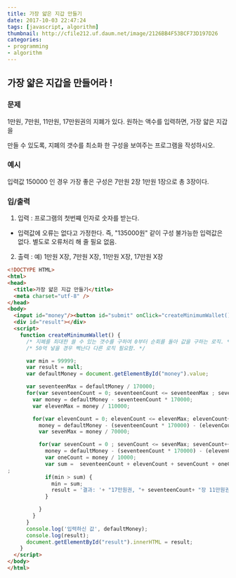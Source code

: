```yaml
---
title: 가장 얇은 지갑 만들기
date: 2017-10-03 22:47:24
tags: [javascript, algorithm]
thumbnail: http://cfile212.uf.daum.net/image/2126BB4F53BCF73D197D26
categories:
- programming
- algorithm
---
```



## 가장 얇은 지갑을 만들어라 !

### 문제
1만원, 7만원, 11만원, 17만원권의 지폐가 있다. 원하는 액수를 입력하면, 가장 얇은 지갑을

만들 수 있도록, 지폐의 갯수를 최소화 한 구성을 보여주는 프로그램을 작성하시오.

### 예시
입력값 150000 인 경우 가장 좋은 구성은 7만원 2장 1만원 1장으로 총 3장이다.

### 입/출력
1. 입력 : 프로그램의 첫번쨰 인자로 숫자를 받는다.
  * 입력값에 오류는 없다고 가정한다. 즉, "135000원" 같이 구성 불가능한 입력값은 없다.
  별도로 오류처리 해 줄 필요 없음.
2. 출력 : 예) 1만원 X장, 7만원 X장, 11만원 X장, 17만원 X장
<!-- more -->

```html
<!DOCTYPE HTML>
<html>
<head>
  <title>가장 얇은 지갑 만들기</title>
  <meta charset="utf-8" />
</head>
<body>
  <input id="money"/><button id="submit" onClick="createMinimumWallet()">Click me!!</button>
  <div id="result"></div>
  <script>
    function createMinimumWallet() {
      /* 지폐를 최대한 쓸 수 있는 갯수를 구하여 0부터 순회를 돌아 값을 구하는 로직. */
      /* 50억 넣을 경우 삑난다 다른 로직 필요함. */

      var min = 99999;
      var result = null;
      var defaultMoney = document.getElementById("money").value;

      var seventeenMax = defaultMoney / 170000;
      for(var seventeenCount = 0; seventeenCount <= seventeenMax ; seventeenCount++) {
        var money = defaultMoney - seventeenCount * 170000;
        var elevenMax = money / 110000;

        for(var elevenCount = 0; elevenCount <= elevenMax; elevenCount++) {
          money = defaultMoney - (seventeenCount * 170000) - (elevenCount * 110000);
          var sevenMax = money / 70000;

          for(var sevenCount = 0 ; sevenCount <= sevenMax; sevenCount++) {
            money = defaultMoney - (seventeenCount * 170000) - (elevenCount * 110000) - (sevenCount * 70000);
            var oneCount = money / 10000;
            var sum =  seventeenCount + elevenCount + sevenCount + oneCount;
;
            if(min > sum) {
              min = sum;
              result = '결과: '+ "17만원권, "+ seventeenCount+ "장 11만원권, "+ elevenCount+ "장 7만원권, "+ sevenCount+ "장 1만원권, "+ oneCount+"장 총 " + sum + "장" ;
            }

          }
        }
      }
      console.log('입력하신 값', defaultMoney);
      console.log(result);
      document.getElementById("result").innerHTML = result;
    }
  </script>
</body>
</html>
```
